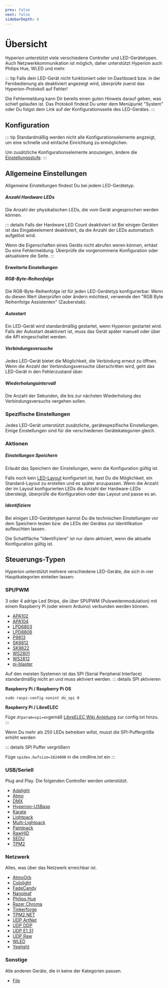 ```yaml
---
prev: false
next: false
sidebarDepth: 0
---
```


# Übersicht
Hyperion unterstützt viele verschiedene Controller und LED-Gerätetypen. Auch Netzwerkkommunikation ist möglich, daher unterstützt Hyperion auch Philips Hue, WLED und mehr.

::: tip 
Falls dein LED-Gerät nicht funktioniert oder im Dashboard bzw. in der Fernbedienung als deaktiviert angezeigt wird, 
überprüfe zuerst das Hyperion-Protokoll auf Fehler!

Die Fehlermeldung kann Dir bereits einen guten Hinweis darauf geben, was schief gelaufen ist.
Das Protokoll findest Du unter dem Menüpunkt "System" oder Du folgst dem Link auf der Konfigurationsseite des LED-Gerätes.
:::

## Konfiguration

::: tip 
Standardmäßig werden nicht alle Konfigurationselemente angzeigt, um eine schnelle und einfache Einrichtung zu ermöglichen.

Um zusätzliche Konfigurationselemente anzuzeigen, ändere die [Einstellungsstufe](/de/user/Konfiguration.html#einstellungsstufen).
:::

## Allgemeine Einstellungen

Allgemeine Einstellungen findest Du bei jedem LED-Gerätetyp.

##### Anzahl Hardware LEDs
Die Anzahl der physikalischen LEDs, die vom Gerät angesprochen werden können.

::: details Falls der Hardware LED Count deaktiviert ist
Bei einigen Geräten ist das Eingabeelement deaktiviert, da die Anzahl der LEDs automatisch aufgelöst wird.

Wenn die Eigenschaften eines Geräts nicht abrufen weren können, erhäst Du eine Fehlermeldung. Überprüfe die vorgenommene Konfiguration oder aktualisiere die Seite.
:::

#### Erweiterte Einstellungen

##### RGB-Byte-Reihenfolge

Die RGB-Byte-Reihenfolge ist für jeden LED-Gerätetyp konfigurierbar. Wenn du diesen Wert überprüfen oder ändern möchtest, verwende den "RGB Byte Reihenfolge Assistenten" (Zauberstab).

##### Autostart
Ein LED-Gerät wird standardmäßig gestartet, wenn Hyperion gestartet wird.
Falls der Autostart deaktiviert ist, muss das Gerät später manuell oder über die API eingeschaltet werden.

##### Verbindungsversuche
Jedes LED-Gerät bietet die Möglichkeit, die Verbindung erneut zu öffnen.
Wenn die Anzahl der Verbindungsversuche überschritten wird, geht das LED-Gerät in den Fehlerzustand über.

##### Wiederholungsintervall
Die Anzahl der Sekunden, die bis zur nächsten Wiederholung des Verbindungsversuchs vergehen sollen.

### Spezifische Einstellungen
Jedes LED-Gerät unterstützt zusätzliche, gerätespezifische Einstellungen.
Einige Einstellungen sind für die verschiedenen Gerätekategorien gleich.

### Aktionen

##### Einstellungen Speichern
Erlaubt das Speichern der Einstellungen, wenn die Konfiguration gültig ist.

Falls noch kein [LED-Layout](/de/user/advanced/Advanced.html#led-layout) konfiguriert ist, hast Du die Möglichkeit, ein Standard-Layout zu erstellen und es später anzupassen.
Wenn die Anzahl der im Layout konfigurierten LEDs die Anzahl der Hardware-LEDs übersteigt, überprüfe die Konfiguration oder das Layout und passe es an.

##### Identifiziere
Bei einigen LED-Gerätetypen kannst Du die technischen Einstellungen vor dem Speichern testen bzw. die LEDs der Gerätes zur Identifikation aufleuchten lassen.

Die Schaltfläche "Identifiziere" ist nur dann aktiviert, wenn die aktuelle Konfiguration gültig ist.

## Steuerungs-Typen

Hyperion unterstützt mehrere verschiedene LED-Geräte, die sich in vier Hauptkategorien einteilen lassen:

### SPI/PWM
3 oder 4 adrige Led Strips, die über SPI/PWM (Pulsweitenmodulation) mit einem Raspberry Pi (oder einem Arduino) verbunden werden können.

* [APA102](/de/user/leddevices/spi_pwm/apa102)
* [APA104](/de/user/leddevices/spi_pwm/apa104)
* [LPD6803](/de/user/leddevices/spi_pwm/lpd6803)
* [LPD8806](/de/user/leddevices/spi_pwm/lpd8806)
* [P9813](/de/user/leddevices/spi_pwm/p9813)
* [SK6812](/de/user/leddevices/spi_pwm/SK6812)
* [SK9822](/de/user/leddevices/spi_pwm/SK9822)
* [WS2801](/de/user/leddevices/spi_pwm/ws2801)
* [WS2812](/de/user/leddevices/spi_pwm/ws2812)
* [pi-blaster](/de/user/leddevices/spi_pwm/piblaster)

Auf den meisten Systemen ist das SPI (Serial Peripheral Interface) standardmäßig nicht an und muss aktiviert werden.
::: details SPI aktivieren

**Raspberry Pi / Raspberry Pi OS**

`sudo raspi-config nonint do_spi 0`

**Raspberry Pi / LibreELEC**

Füge `dtparam=spi=on`gemäß [LibreELEC Wiki Anleitung](https://wiki.libreelec.tv/configuration/config_txt) zur config.txt hinzu.
:::

Wenn Du mehr als 250 LEDs betreiben willst, musst die SPI-Puffergröße erhöht werden

::: details SPI Puffer vergrößern

Füge `spidev.bufsize=1024000` in die cmdline.txt ein
:::

### USB/Seriell
Plug and Play. Die folgenden Controller werden unterstützt.

* [Adalight](/de/user/leddevices/usb/adalight)
* [Atmo](/de/user/leddevices/usb/atmo)
* [DMX](/de/user/leddevices/usb/dmx)
* [Hyperion-USBasp](/de/user/leddevices/usb/hyperion-usbasp)
* [Karate](/de/user/leddevices/usb/karate)
* [Lightpack](/de/user/leddevices/usb/lightpack)
* [Multi-Lightpack](/de/user/leddevices/usb/multilightpack)
* [Paintpack](/de/user/leddevices/usb/paintpack)
* [RawHID](/de/user/leddevices/usb/rawhid)
* [SEDU](/de/user/leddevices/usb/sedu)
* [TPM2](/de/user/leddevices/usb/tpm2)

### Netzwerk
Alles, was über das Netzwerk erreichbar ist.

* [AtmoOrb](/de/user/leddevices/network/atmoorb)
* [Cololight](/de/user/leddevices/network/cololight)
* [FadeCandy](/de/user/leddevices/network/fadecandy)
* [Nanoleaf](/de/user/leddevices/network/nanoleaf)
* [Philips Hue](/de/user/leddevices/network/philipshue)
* [Razer Chroma](/de/user/leddevices/network/razer)
* [Tinkerforge](/de/user/leddevices/network/tinkerforge)
* [TPM2.NET](/de/user/leddevices/network/tpm2net)
* [UDP ArtNet ](/de/user/leddevices/network/udpartnet)
* [UDP DDP](/de/user/leddevices/network/udpddp)
* [UDP E1.31](/de/user/leddevices/network/udpe131)
* [UDP Raw](/de/user/leddevices/network/udpraw)
* [WLED](/de/user/leddevices/network/wled)
* [Yeelight](/de/user/leddevices/network/yeelight)

### Sonstige
Alle anderen Geräte, die in keine der Kategorien passen.

* [File](/de/user/leddevices/others/debug)
